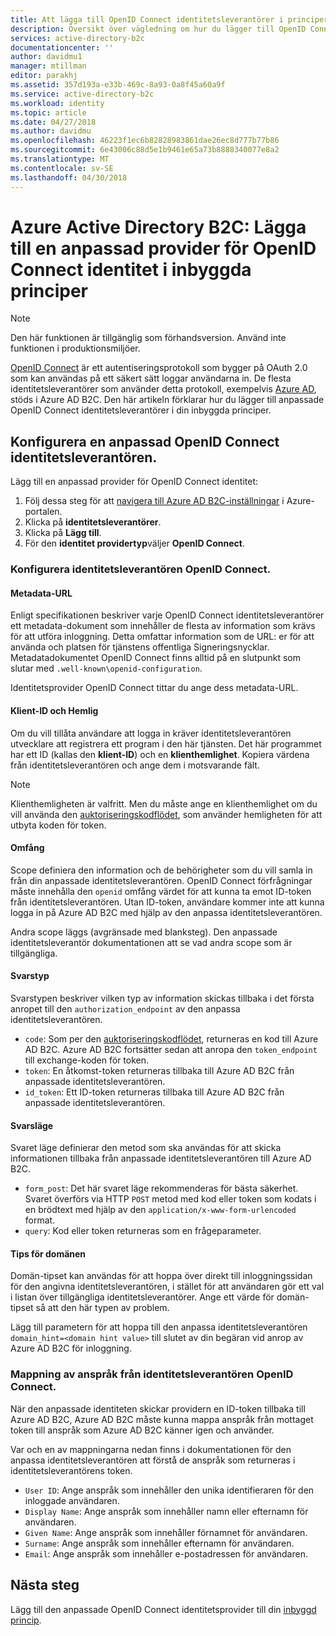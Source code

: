 ```yaml
---
title: Att lägga till OpenID Connect identitetsleverantörer i principer för inbyggda - Azure AD B2C | Microsoft Docs
description: Översikt över vägledning om hur du lägger till OpenID Connect providers i principer som är inbyggda i Azure AD B2C
services: active-directory-b2c
documentationcenter: ''
author: davidmu1
manager: mtillman
editor: parakhj
ms.assetid: 357d193a-e33b-469c-8a93-0a8f45a60a9f
ms.service: active-directory-b2c
ms.workload: identity
ms.topic: article
ms.date: 04/27/2018
ms.author: davidmu
ms.openlocfilehash: 46223f1ec6b82828983861dae26ec8d777b77b86
ms.sourcegitcommit: 6e43006c88d5e1b9461e65a73b8888340077e8a2
ms.translationtype: MT
ms.contentlocale: sv-SE
ms.lasthandoff: 04/30/2018
---
```

# <a name="azure-active-directory-b2c-add-a-custom-openid-connect-identity-provider-in-built-in-policies"></a>Azure Active Directory B2C: Lägga till en anpassad provider för OpenID Connect identitet i inbyggda principer

>[!NOTE]
> Den här funktionen är tillgänglig som förhandsversion. Använd inte funktionen i produktionsmiljöer.

[OpenID Connect](http://openid.net/specs/openid-connect-core-1_0.html) är ett autentiseringsprotokoll som bygger på OAuth 2.0 som kan användas på ett säkert sätt loggar användarna in. De flesta identitetsleverantörer som använder detta protokoll, exempelvis [Azure AD](active-directory-b2c-setup-oidc-azure-active-directory.md), stöds i Azure AD B2C. Den här artikeln förklarar hur du lägger till anpassade OpenID Connect identitetsleverantörer i din inbyggda principer.

## <a name="configuring-a-custom-openid-connect-identity-provider"></a>Konfigurera en anpassad OpenID Connect identitetsleverantören.

Lägg till en anpassad provider för OpenID Connect identitet:

1. Följ dessa steg för att [navigera till Azure AD B2C-inställningar](active-directory-b2c-app-registration.md#navigate-to-b2c-settings) i Azure-portalen.
1. Klicka på **identitetsleverantörer**.
1. Klicka på **Lägg till**.
1. För den **identitet providertyp**väljer **OpenID Connect**.

### <a name="setting-up-the-openid-connect-identity-provider"></a>Konfigurera identitetsleverantören OpenID Connect.

#### <a name="metadata-url"></a>Metadata-URL

Enligt specifikationen beskriver varje OpenID Connect identitetsleverantörer ett metadata-dokument som innehåller de flesta av information som krävs för att utföra inloggning. Detta omfattar information som de URL: er för att använda och platsen för tjänstens offentliga Signeringsnycklar. Metadatadokumentet OpenID Connect finns alltid på en slutpunkt som slutar med `.well-known\openid-configuration`.

Identitetsprovider OpenID Connect tittar du ange dess metadata-URL.

#### <a name="client-id-and-secret"></a>Klient-ID och Hemlig

Om du vill tillåta användare att logga in kräver identitetsleverantören utvecklare att registrera ett program i den här tjänsten. Det här programmet har ett ID (kallas den **klient-ID**) och en **klienthemlighet**. Kopiera värdena från identitetsleverantören och ange dem i motsvarande fält.

> [!NOTE]
> Klienthemligheten är valfritt. Men du måste ange en klienthemlighet om du vill använda den [auktoriseringskodflödet](http://openid.net/specs/openid-connect-core-1_0.html#CodeFlowAuth), som använder hemligheten för att utbyta koden för token.

#### <a name="scope"></a>Omfång

Scope definiera den information och de behörigheter som du vill samla in från din anpassade identitetsleverantören. OpenID Connect förfrågningar måste innehålla den `openid` omfång värdet för att kunna ta emot ID-token från identitetsleverantören. Utan ID-token, användare kommer inte att kunna logga in på Azure AD B2C med hjälp av den anpassa identitetsleverantören.

Andra scope läggs (avgränsade med blanksteg). Den anpassade identitetsleverantör dokumentationen att se vad andra scope som är tillgängliga.

#### <a name="response-type"></a>Svarstyp

Svarstypen beskriver vilken typ av information skickas tillbaka i det första anropet till den `authorization_endpoint` av den anpassa identitetsleverantören. 

* `code`: Som per den [auktoriseringskodflödet](http://openid.net/specs/openid-connect-core-1_0.html#CodeFlowAuth), returneras en kod till Azure AD B2C. Azure AD B2C fortsätter sedan att anropa den `token_endpoint` till exchange-koden för token.
* `token`: En åtkomst-token returneras tillbaka till Azure AD B2C från anpassade identitetsleverantören.
* `id_token`: Ett ID-token returneras tillbaka till Azure AD B2C från anpassade identitetsleverantören.


#### <a name="response-mode"></a>Svarsläge

Svaret läge definierar den metod som ska användas för att skicka informationen tillbaka från anpassade identitetsleverantören till Azure AD B2C.

* `form_post`: Det här svaret läge rekommenderas för bästa säkerhet. Svaret överförs via HTTP `POST` metod med kod eller token som kodats i en brödtext med hjälp av den `application/x-www-form-urlencoded` format.
* `query`: Kod eller token returneras som en frågeparameter.


#### <a name="domain-hint"></a>Tips för domänen

Domän-tipset kan användas för att hoppa över direkt till inloggningssidan för den angivna identitetsleverantören, i stället för att användaren gör ett val i listan över tillgängliga identitetsleverantörer. Ange ett värde för domän-tipset så att den här typen av problem.

Lägg till parametern för att hoppa till den anpassa identitetsleverantören `domain_hint=<domain hint value>` till slutet av din begäran vid anrop av Azure AD B2C för inloggning.


### <a name="mapping-the-claims-from-the-openid-connect-identity-provider"></a>Mappning av anspråk från identitetsleverantören OpenID Connect.

När den anpassade identiteten skickar providern en ID-token tillbaka till Azure AD B2C, Azure AD B2C måste kunna mappa anspråk från mottaget token till anspråk som Azure AD B2C känner igen och använder. 

Var och en av mappningarna nedan finns i dokumentationen för den anpassa identitetsleverantören att förstå de anspråk som returneras i identitetsleverantörens token.

* `User ID`: Ange anspråk som innehåller den unika identifieraren för den inloggade användaren.
* `Display Name`: Ange anspråk som innehåller namn eller efternamn för användaren.
* `Given Name`: Ange anspråk som innehåller förnamnet för användaren.
* `Surname`: Ange anspråk som innehåller efternamn för användaren.
* `Email`: Ange anspråk som innehåller e-postadressen för användaren.

## <a name="next-steps"></a>Nästa steg

Lägg till den anpassade OpenID Connect identitetsprovider till din [inbyggd princip](active-directory-b2c-reference-policies.md).
